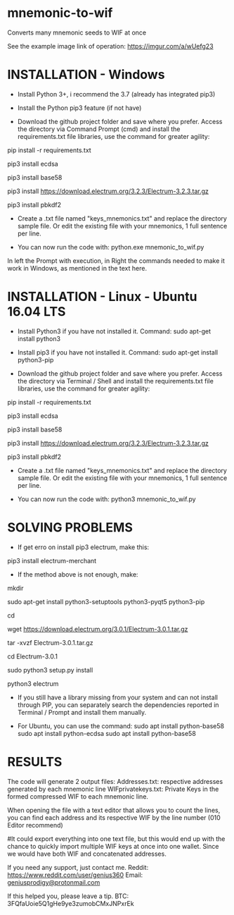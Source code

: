 # mnemonic-to-wif
Converts many mnemonic seeds to WIF at once

See the example image link of operation: https://imgur.com/a/wUefg23

# INSTALLATION - Windows

* Install Python 3+, i recommend the 3.7 (already has integrated pip3) 

* Install the Python pip3 feature (if not have)

* Download the github project folder and save where you prefer. Access the directory via Command Prompt (cmd) and install the requirements.txt file libraries, use the command for greater agility: 

pip install -r requirements.txt

pip3 install ecdsa

pip3 install base58

pip3 install https://download.electrum.org/3.2.3/Electrum-3.2.3.tar.gz

pip3 install pbkdf2


* Create a .txt file named "keys_mnemonics.txt" and replace the directory sample file. Or edit the existing file with your mnemonics, 1 full sentence per line.

* You can now run the code with: python.exe mnemonic_to_wif.py

In left the Prompt with execution, in Right the commands needed to make it work in Windows, as mentioned in the text here.

# INSTALLATION - Linux - Ubuntu 16.04 LTS

* Install Python3 if you have not installed it. Command: sudo apt-get install python3

* Install pip3 if you have not installed it. Command: sudo apt-get install python3-pip

* Download the github project folder and save where you prefer. Access the directory via Terminal / Shell and install the requirements.txt file libraries, use the command for greater agility:

pip install -r requirements.txt

pip3 install ecdsa

pip3 install base58

pip3 install https://download.electrum.org/3.2.3/Electrum-3.2.3.tar.gz

pip3 install pbkdf2


* Create a .txt file named "keys_mnemonics.txt" and replace the directory sample file. Or edit the existing file with your mnemonics, 1 full sentence per line.

* You can now run the code with: python3 mnemonic_to_wif.py


# SOLVING PROBLEMS

* If get erro on install pip3 electrum, make this:

pip3 install electrum-merchant

* If the method above is not enough, make:

mkdir <yourdirname>

sudo apt-get install python3-setuptools python3-pyqt5 python3-pip

cd <yourdirname>

wget https://download.electrum.org/3.0.1/Electrum-3.0.1.tar.gz

tar -xvzf Electrum-3.0.1.tar.gz

cd Electrum-3.0.1

sudo python3 setup.py install

python3 electrum

* If you still have a library missing from your system and can not install through PIP, you can separately search the dependencies reported in Terminal / Prompt and install them manually.

* For Ubuntu, you can use the command:
sudo apt install python-base58
sudo apt install python-ecdsa
sudo apt install python-base58

# RESULTS

The code will generate 2 output files:
Addresses.txt: respective addresses generated by each mnemonic line
WIFprivatekeys.txt: Private Keys in the formed compressed WIF to each mnemonic line.

When opening the file with a text editor that allows you to count the lines, you can find each address and its respective WIF by the line number (010 Editor recommend)

#It could export everything into one text file, but this would end up with the chance to quickly import multiple WIF keys at once into one wallet. Since we would have both WIF and concatenated addresses.


If you need any support, just contact me. Reddit: https://www.reddit.com/user/genius360 Email: geniusprodigy@protonmail.com

If this helped you, please leave a tip. BTC: 3FQfaUoie5Q1gHe9ye3zumobCMxJNPxrEk
